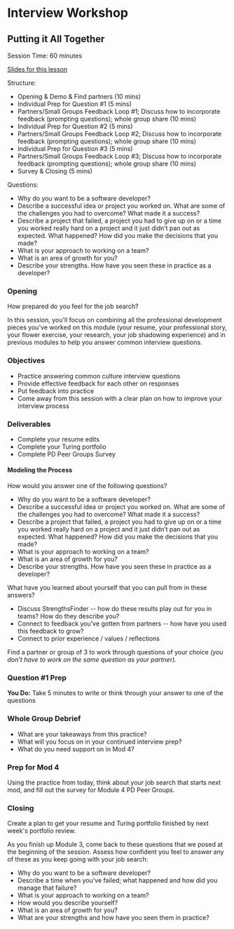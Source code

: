 # Interview Workshop
## Putting it All Together

Session Time: 60 minutes

[Slides for this lesson](https://docs.google.com/presentation/d/1ncfDn8PO3bRTwZbNPU01w0kbHGvofLjupUzYBQZ_IVI/edit?usp=sharing)

Structure:
* Opening & Demo & Find partners (10 mins)
* Individual Prep for Question #1 (5 mins)
* Partners/Small Groups Feedback Loop #1; Discuss how to incorporate feedback (prompting questions); whole group share (10 mins)
* Individual Prep for Question #2 (5 mins)
* Partners/Small Groups Feedback Loop #2; Discuss how to incorporate feedback (prompting questions); whole group share (10 mins)
* Individual Prep for Question #3 (5 mins)
* Partners/Small Groups Feedback Loop #3; Discuss how to incorporate feedback (prompting questions); whole group share (10 mins)
* Survey & Closing (5 mins)

Questions:
* Why do you want to be a software developer?
* Describe a successful idea or project you worked on. What are some of the challenges you had to overcome? What made it a success?
* Describe a project that failed, a project you had to give up on or a time you worked really hard on a project and it just didn’t pan out as expected. What happened? How did you make the decisions that you made?
* What is your approach to working on a team?
* What is an area of growth for you?
* Describe your strengths. How have you seen these in practice as a developer?


### Opening
How prepared do you feel for the job search? 

In this session, you'll focus on combining all the professional development pieces you've worked on this module (your resume, your professional story, your flower exercise, your research, your job shadowing experience) and in previous modules to help you answer common interview questions. 

### Objectives
* Practice answering common culture interview questions
* Provide effective feedback for each other on responses
* Put feedback into practice
* Come away from this session with a clear plan on how to improve your interview process

### Deliverables
* Complete your resume edits
* Complete your Turing portfolio
* Complete PD Peer Groups Survey

#### Modeling the Process
How would you answer one of the following questions?

* Why do you want to be a software developer?
* Describe a successful idea or project you worked on. What are some of the challenges you had to overcome? What made it a success?
* Describe a project that failed, a project you had to give up on or a time you worked really hard on a project and it just didn’t pan out as expected. What happened? How did you make the decisions that you made?
* What is your approach to working on a team?
* What is an area of growth for you?
* Describe your strengths. How have you seen these in practice as a developer?

What have you learned about yourself that you can pull from in these answers?

* Discuss StrengthsFinder -- how do these results play out for you in teams? How do they describe you?
* Connect to feedback you’ve gotten from partners -- how have you used this feedback to grow?
* Connect to prior experience / values / reflections


Find a partner or group of 3 to work through questions of your choice *(you don't have to work on the same question as your partner).* 

### Question #1 Prep
**You Do:** Take 5 minutes to write or think through your answer to one of the questions

### Whole Group Debrief
* What are your takeaways from this practice?
* What will you focus on in your continued interview prep?
* What do you need support on in Mod 4?

### Prep for Mod 4
Using the practice from today, think about your job search that starts next mod, and fill out the survey for Module 4 PD Peer Groups.

### Closing
Create a plan to get your resume and Turing portfolio finished by next week's portfolio review. 

As you finish up Module 3, come back to these questions that we posed at the beginning of the session. Assess how confident you feel to answer any of these as you keep going with your job search:
* Why do you want to be a software developer?
* Describe a time when you've failed; what happened and how did you manage that failure?
* What is your approach to working on a team? 
* How would you describe yourself? 
* What is an area of growth for you? 
* What are your strengths and how have you seen them in practice?
